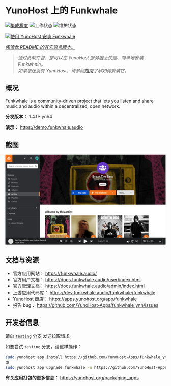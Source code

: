 <!--
注意：此 README 由 <https://github.com/YunoHost/apps/tree/master/tools/readme_generator> 自动生成
请勿手动编辑。
-->

# YunoHost 上的 Funkwhale

[![集成程度](https://dash.yunohost.org/integration/funkwhale.svg)](https://ci-apps.yunohost.org/ci/apps/funkwhale/) ![工作状态](https://ci-apps.yunohost.org/ci/badges/funkwhale.status.svg) ![维护状态](https://ci-apps.yunohost.org/ci/badges/funkwhale.maintain.svg)

[![使用 YunoHost 安装 Funkwhale](https://install-app.yunohost.org/install-with-yunohost.svg)](https://install-app.yunohost.org/?app=funkwhale)

*[阅读此 README 的其它语言版本。](./ALL_README.md)*

> *通过此软件包，您可以在 YunoHost 服务器上快速、简单地安装 Funkwhale。*  
> *如果您还没有 YunoHost，请参阅[指南](https://yunohost.org/install)了解如何安装它。*

## 概况

Funkwhale is a community-driven project that lets you listen and share music and audio within a decentralized, open network. 

**分发版本：** 1.4.0~ynh4

**演示：** <https://demo.funkwhale.audio>

## 截图

![Funkwhale 的截图](./doc/screenshots/screenshot1.png)

## 文档与资源

- 官方应用网站： <https://funkwhale.audio/>
- 官方用户文档： <https://docs.funkwhale.audio/user/index.html>
- 官方管理文档： <https://docs.funkwhale.audio/admin/index.html>
- 上游应用代码库： <https://dev.funkwhale.audio/funkwhale/funkwhale>
- YunoHost 商店： <https://apps.yunohost.org/app/funkwhale>
- 报告 bug： <https://github.com/YunoHost-Apps/funkwhale_ynh/issues>

## 开发者信息

请向 [`testing` 分支](https://github.com/YunoHost-Apps/funkwhale_ynh/tree/testing) 发送拉取请求。

如要尝试 `testing` 分支，请这样操作：

```bash
sudo yunohost app install https://github.com/YunoHost-Apps/funkwhale_ynh/tree/testing --debug
或
sudo yunohost app upgrade funkwhale -u https://github.com/YunoHost-Apps/funkwhale_ynh/tree/testing --debug
```

**有关应用打包的更多信息：** <https://yunohost.org/packaging_apps>
